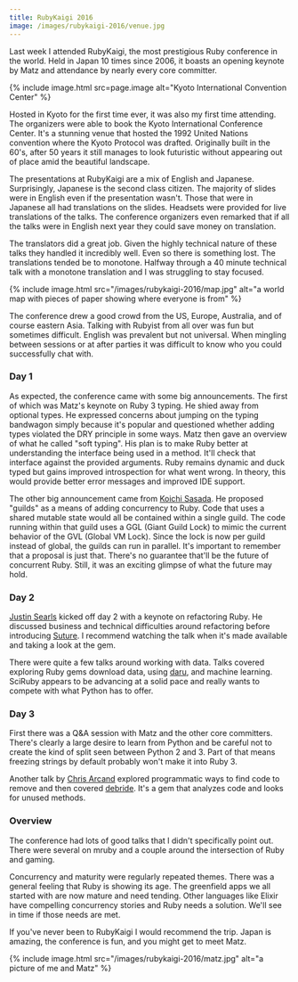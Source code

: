 ```yaml
---
title: RubyKaigi 2016
image: /images/rubykaigi-2016/venue.jpg
---
```


Last week I attended RubyKaigi, the most prestigious Ruby conference in the world.
Held in Japan 10 times since 2006, it boasts an opening keynote by Matz and attendance by nearly every core committer.

{% include image.html src=page.image alt="Kyoto International Convention Center" %}

Hosted in Kyoto for the first time ever, it was also my first time attending.
The organizers were able to book the Kyoto International Conference Center.
It's a stunning venue that hosted the 1992 United Nations convention where the Kyoto Protocol was drafted.
Originally built in the 60's, after 50 years it still manages to look futuristic without appearing out of place amid the beautiful landscape.

<!--more-->

The presentations at RubyKaigi are a mix of English and Japanese.
Surprisingly, Japanese is the second class citizen.
The majority of slides were in English even if the presentation wasn't.
Those that were in Japanese all had translations on the slides.
Headsets were provided for live translations of the talks.
The conference organizers even remarked that if all the talks were in English next year they could save money on translation.

The translators did a great job.
Given the highly technical nature of these talks they handled it incredibly well.
Even so there is something lost.
The translations tended be to monotone.
Halfway through a 40 minute technical talk with a monotone translation and I was struggling to stay focused.

{% include image.html src="/images/rubykaigi-2016/map.jpg" alt="a world map with pieces of paper showing where everyone is from" %}

The conference drew a good crowd from the US, Europe, Australia, and of course eastern Asia.
Talking with Rubyist from all over was fun but sometimes difficult.
English was prevalent but not universal.
When mingling between sessions or at after parties it was difficult to know who you could successfully chat with.

### Day 1

As expected, the conference came with some big announcements.
The first of which was Matz's keynote on Ruby 3 typing.
He shied away from optional types.
He expressed concerns about jumping on the typing bandwagon simply because it's popular and questioned whether adding types violated the DRY principle in some ways.
Matz then gave an overview of what he called "soft typing".
His plan is to make Ruby better at understanding the interface being used in a method.
It'll check that interface against the provided arguments.
Ruby remains dynamic and duck typed but gains improved introspection for what went wrong.
In theory, this would provide better error messages and improved IDE support.

The other big announcement came from [Koichi Sasada].
He proposed "guilds" as a means of adding concurrency to Ruby.
Code that uses a shared mutable state would all be contained within a single guild.
The code running within that guild uses a GGL (Giant Guild Lock) to mimic the current behavior of the GVL (Global VM Lock).
Since the lock is now per guild instead of global, the guilds can run in parallel.
It's important to remember that a proposal is just that.
There's no guarantee that'll be the future of concurrent Ruby.
Still, it was an exciting glimpse of what the future may hold.

### Day 2

[Justin Searls] kicked off day 2 with a keynote on refactoring Ruby.
He discussed business and technical difficulties around refactoring before introducing [Suture].
I recommend watching the talk when it's made available and taking a look at the gem.

There were quite a few talks around working with data.
Talks covered exploring Ruby gems download data, using [daru], and machine learning.
SciRuby appears to be advancing at a solid pace and really wants to compete with what Python has to offer.

### Day 3

First there was a Q&A session with Matz and the other core committers.
There's clearly a large desire to learn from Python and be careful not to create the kind of split seen between Python 2 and 3.
Part of that means freezing strings by default probably won't make it into Ruby 3.

Another talk by [Chris Arcand] explored programmatic ways to find code to remove and then covered [debride].
It's a gem that analyzes code and looks for unused methods.

### Overview

The conference had lots of good talks that I didn't specifically point out.
There were several on mruby and a couple around the intersection of Ruby and gaming.

Concurrency and maturity were regularly repeated themes.
There was a general feeling that Ruby is showing its age.
The greenfield apps we all started with are now mature and need tending.
Other languages like Elixir have compelling concurrency stories and Ruby needs a solution.
We'll see in time if those needs are met.

If you've never been to RubyKaigi I would recommend the trip.
Japan is amazing, the conference is fun, and you might get to meet Matz.

{% include image.html src="/images/rubykaigi-2016/matz.jpg" alt="a picture of me and Matz" %}

[Koichi Sasada]: https://github.com/ko1
[Justin Searls]: https://github.com/searls
[Suture]: https://github.com/testdouble/suture
[daru]: https://github.com/v0dro/daru
[Chris Arcand]: https://github.com/chrisarcand
[debride]: https://github.com/seattlerb/debride
